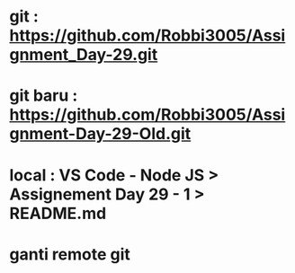# git : https://github.com/Robbi3005/Assignment_Day-29.git

# git baru : https://github.com/Robbi3005/Assignment-Day-29-Old.git

# local : VS Code - Node JS > Assignement Day 29 - 1 > README.md

# ganti remote git